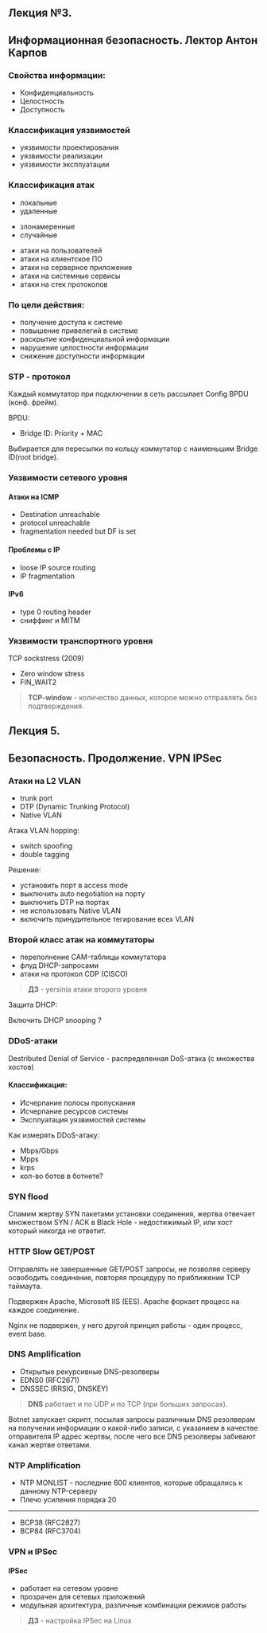 ## Лекция №3.
## Информационная безопасность. Лектор Антон Карпов

### Свойства информации:

* Конфиденциальность
* Целостность
* Доступность

### Классификация уязвимостей 

* уязвимости проектирования
* уязвимости реализации 
* уязвимости эксплуатации

### Классификация атак

* локальные
* удаленные


- злонамеренные
- случайные 

+ атаки на пользователей 
+ атаки на клиентское ПО
+ атаки на серверное приложение
+ атаки на системные сервисы
+ атаки на стек протоколов

### По цели действия: 

* получение доступа к системе
* повышение привелегий в системе 
* раскрытие конфиденциальной информации 
* нарушение целостности информации
* снижение доступности информации

### STP - протокол

Каждый коммутатор при подключении в сеть рассылает Config BPDU (конф. фрейм).  

BPDU: 

* Bridge ID: Priority + MAC 

Выбирается для пересылки по кольцу коммутатор с наименьшим Bridge ID(root bridge).

### Уязвимости сетевого уровня

#### Атаки на ICMP 

* Destination unreachable
* protocol unreachable
* fragmentation needed but DF is set

#### Проблемы с IP

* loose IP source routing 
* IP fragmentation

#### IPv6

* type 0 routing header
* сниффинг и MITM


### Уязвимости транспортного уровня

TCP sockstress (2009)

* Zero window stress
* FIN_WAIT2


> **TCP-window** - количество данных, которое можно отправлять без подтверждения.  





## Лекция 5. 

## Безопасность. Продолжение. VPN IPSec

### Атаки на L2 VLAN

* trunk port
* DTP (Dynamic Trunking Protocol)
* Native VLAN

Атака VLAN hopping: 

- switch spoofing
- double tagging

Решение: 

- установить порт в access mode
- выключить auto negotiation на порту
- выключить DTP на портах
- не использовать Native VLAN
- включить принудительное тегирование всех VLAN


### Второй класс атак на коммутаторы

- переполнение CAM-таблицы коммутатора
- флуд DHCP-запросами
- атаки на протокол CDP (CISCO)


> **ДЗ** - yersinia атаки второго уровня

Защита DHCP: 

Включить DHCP snooping ? 




### DDoS-атаки

Destributed Denial of Service - распределенная DoS-атака (с множества хостов)

#### Классификация:

- Исчерпание полосы пропускания 
- Исчерпание ресурсов системы
- Эксплуатация уязвимостей системы

Как измерять DDoS-атаку:

- Mbps/Gbps
- Mpps
- krps
- кол-во ботов в ботнете? 

### SYN flood 

Спамим жертву SYN пакетами установки соединения, жертва отвечает множеством SYN / ACK в Black Hole - недостижимый IP, или хост который никогда не ответит.


### HTTP Slow GET/POST 

Отправлять не завершенные GET/POST запросы, не позволяя серверу освободить соединение, повторяя процедуру по приближении TCP таймаута.

Подвержен Apache, Microsoft IIS (EES). Apache форкает процесс на каждое соединение.

Nginx не подвержен, у него другой принцип работы - один процесс, event base. 


### DNS Amplification

- Открытые рекурсивные DNS-резолверы
- EDNS0 (RFC2671)
- DNSSEC (RRSIG, DNSKEY)

> **DNS** работает и по UDP и по TCP (при больших запросах).

Botnet запускает скрипт, посылая запросы различным DNS резолверам на получении информации о какой-либо записи, с указанием в качестве отправителя IP адрес жертвы, после чего все DNS резолверы забивают канал жертве ответами.


### NTP Amplification

- NTP MONLIST - последние 600 клиентов, которые обращались к данному NTP-серверу
- Плечо усиления порядка 20

- - - - - 

- BCP38 (RFC2827) 
- BCP84 (RFC3704)


### VPN и IPSec

#### IPSec 

- работает на сетевом уровне
- прозрачен для сетевых приложений
- модульная архитектура, различные комбинации режимов работы

> **ДЗ** - настройка IPSec на Linux






















